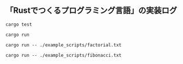## 「Rustでつくるプログラミング言語」の実装ログ

```
cargo test

cargo run

cargo run -- ./example_scripts/factorial.txt

cargo run -- ./example_scripts/fibonacci.txt
```

